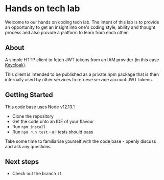 # Hands on tech lab

Welcome to our hands on coding tech lab. The intent of this lab is to provide an opportunity to get an insight into one's coding style, ability and thought process and also provide a platform to learn from each other.

## About

A simple HTTP client to fetch JWT tokens from an IAM provider (in this case [Keycloak](https://www.keycloak.org/)).

This client is intended to be published as a private npm package that is then internally used by other services to retrieve service account JWT tokens.


## Getting Started

This code base uses Node v12.13.1

* Clone the repository
* Get the code onto an IDE of your flavour
* Run `npm install` 
* Run `npm run test` - all tests should pass

Take some time to familiarise yourself with the code base - openly discuss and ask any questions.

## Next steps

* Check out the branch `t1`